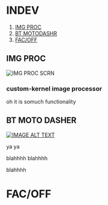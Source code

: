 # INDEV

01. [IMG PROC](#img-proc)
02. [BT MOTODASHR](#bt-moto-dashr)
03. [FAC/OFF](#facoff)

## IMG PROC

![IMG PROC SCRN](https://user-images.githubusercontent.com/56654899/143983299-6ed45d4e-b435-4656-9af3-65c8e11fbc5a.jpg)

### custom-kernel image processor
oh it is somuch functionality


## BT MOTO DASHER
[![IMAGE ALT TEXT](http://img.youtube.com/vi/BZ5_dguwtTM/0.jpg)](http://www.youtube.com/watch?v=BZ5_dguwtTM "Video Title")

ya ya

blahhhh
blahhhh

blahhhh

# FAC/OFF
